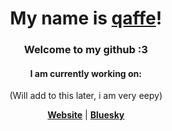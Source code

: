<h1 align="center">My name is <a href="https://qaffe.nekoweb.org/">qaffe</a>!</h1>

<h3 align="center">Welcome to my github :3</h3>

<h4 align="center">I am currently working on:</h4>

<p align="center">(Will add to this later, i am very eepy)</p>

<p align="center">
  <strong><a href="https://qaffe.nekoweb.org">Website</a></strong> |
  <strong><a href="https://bsky.app/profile/qaffe.bsky.social">Bluesky</a></strong>
</p>
